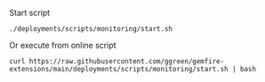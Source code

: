 Start script

```shell
./deployments/scripts/monitoring/start.sh
```

Or execute from online script
```shell
curl https://raw.githubusercontent.com/ggreen/gemfire-extensions/main/deployments/scripts/monitoring/start.sh | bash
```